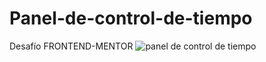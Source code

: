 # Panel-de-control-de-tiempo
Desafío FRONTEND-MENTOR
![panel de control de tiempo](https://user-images.githubusercontent.com/68082868/217389354-b0604712-4933-4dbd-8027-218b0191a99e.JPG)
